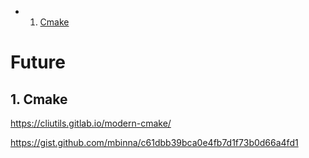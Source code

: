 <!-- vscode-markdown-toc -->
* 1. [Cmake](#Cmake)

<!-- vscode-markdown-toc-config
	numbering=true
	autoSave=true
	/vscode-markdown-toc-config -->
<!-- /vscode-markdown-toc -->

# Future

##  1. <a name='Cmake'></a>Cmake

https://cliutils.gitlab.io/modern-cmake/

https://gist.github.com/mbinna/c61dbb39bca0e4fb7d1f73b0d66a4fd1